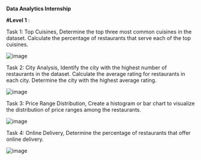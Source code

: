 


****Data Analytics Internship****


**#Level 1** :


  Task 1: Top Cuisines, Determine the top three most common cuisines in the dataset. Calculate the percentage of restaurants that serve each of the top cuisines.

  ![image](https://github.com/92kareeem/Cognifyz_Technologies-Data-Analysis-Intern/assets/110279232/95d86212-145f-4d62-85cc-f54bb7ed3a83)

  
  Task 2: City Analysis, Identify the city with the highest number of restaurants in the dataset. Calculate the average rating for restaurants in each city. Determine the city with the highest average rating.

  ![image](https://github.com/92kareeem/Cognifyz_Technologies-Data-Analysis-Intern/assets/110279232/65c194a4-61b3-43ba-b121-af656021fea5)

  
  Task 3: Price Range Distribution, Create a histogram or bar chart to visualize the distribution of price ranges among the restaurants.

  ![image](https://github.com/92kareeem/Cognifyz_Technologies-Data-Analysis-Intern/assets/110279232/27188f22-cc7b-4249-ba51-e3330aa461a0)

  
  Task 4: Online Delivery, Determine the percentage of restaurants that offer online delivery.

  ![image](https://github.com/92kareeem/Cognifyz_Technologies-Data-Analysis-Intern/assets/110279232/4da79ba9-0e44-48e8-8607-ac4a8ce6f88b)

